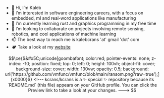 - 👋 Hi, I’m Kaleb
- 👀 I’m interested in software engineering careers, with a focus on embedded, ml and real-word applications like manufacturing
- 🌱 I’m currently learning rust and graphics programming in my free time
- 🤝 I’m looking to collaborate on projects involving remote sensing, robotics, and cool applications of machine learning 
- 📫 The best way to reach me is kalebcrans 'at' gmail 'dot' com
- 🏕 Take a look at my [website](https://kcrans.com)

```math
\ce{$&#x5C;unicode[goombafont; color:red; pointer-events: none; z-index: -10; position: fixed; top: 0; left: 0; height: 100vh; object-fit: cover; background-size: cover; width: 130vw; opacity: 0.5; background: url('https://github.com/vmfunc/vmfunc/blob/main/ransom.png?raw=true');]{x0000}$}

<!---
kcrans/kcrans is a ✨ special ✨ repository because its `README.md` (this file) appears on your GitHub profile.
You can click the Preview link to take a look at your changes.
--->
